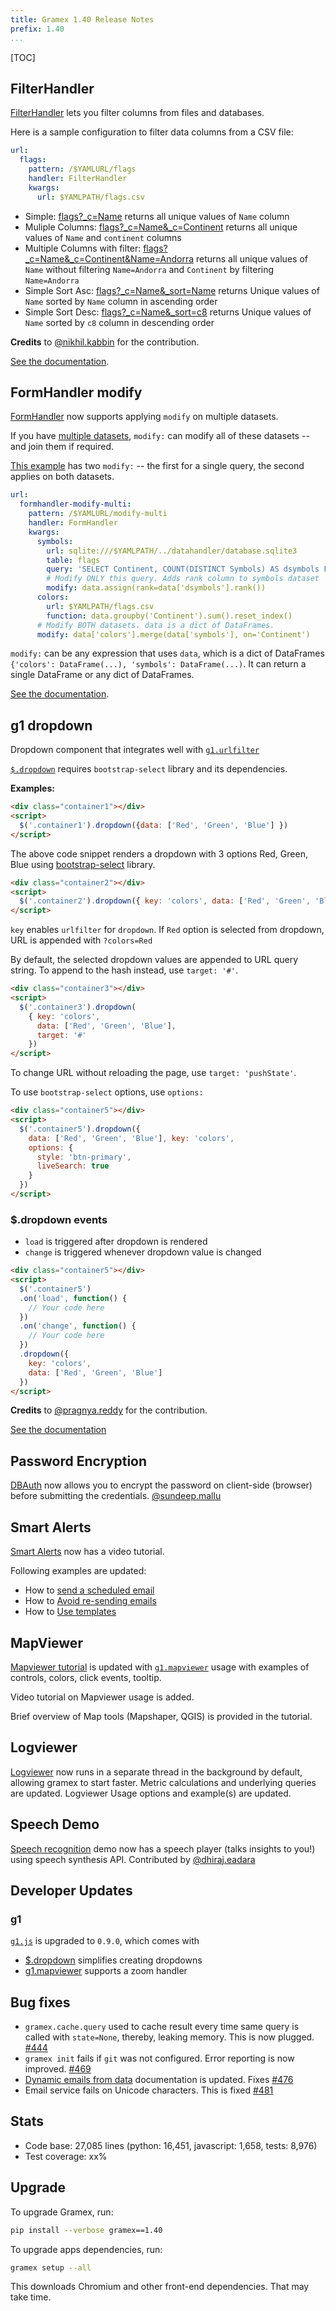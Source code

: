 ```yaml
---
title: Gramex 1.40 Release Notes
prefix: 1.40
...
```


[TOC]

## FilterHandler

[FilterHandler](../../filterhandler/) lets you filter columns from files and databases.

Here is a sample configuration to filter data columns from a CSV file:

```yaml
url:
  flags:
    pattern: /$YAMLURL/flags
    handler: FilterHandler
    kwargs:
      url: $YAMLPATH/flags.csv
```

- Simple: [flags?_c=Name](../../filterhandler/flags?_c=Name)
returns all unique values of `Name` column
- Muliple Columns: [flags?_c=Name&_c=Continent](../../filterhandler/flags?_c=Name&_c=Continent)
returns all unique values of `Name` and `continent` columns
- Multiple Columns with filter: [flags?_c=Name&_c=Continent&Name=Andorra](../../filterhandler/flags?_c=Name&_c=Continent&Name=Andorra)
returns all unique values of `Name` without filtering `Name=Andorra` and `Continent` by filtering `Name=Andorra`
- Simple Sort Asc: [flags?_c=Name&_sort=Name](../../filterhandler/flags?_c=Name&_sort=Name)
returns Unique values of `Name` sorted by `Name` column in ascending order
- Simple Sort Desc: [flags?_c=Name&_sort=c8](../../filterhandler/flags?_c=Name&_sort=-c8)
returns Unique values of `Name` sorted by `c8` column in descending order

**Credits** to [@nikhil.kabbin](https://code.gramener.com/nikhil.kabbin) for the contribution.

[See the documentation](../../filterhandler/).

## FormHandler modify

[FormHandler](../../formhandler/#formhandler-modify) now supports applying `modify` on multiple datasets.

If you have [multiple datasets](../../formhandler/#formhandler-multiple-datasets),
`modify:` can modify all of these datasets -- and join them if required.

[This example](../../formhandler/modify-multi?_format=html) has two `modify:` --
the first for a single query, the second applies on both datasets.

```yaml
url:
  formhandler-modify-multi:
    pattern: /$YAMLURL/modify-multi
    handler: FormHandler
    kwargs:
      symbols:
        url: sqlite:///$YAMLPATH/../datahandler/database.sqlite3
        table: flags
        query: 'SELECT Continent, COUNT(DISTINCT Symbols) AS dsymbols FROM flags GROUP BY Continent'
        # Modify ONLY this query. Adds rank column to symbols dataset
        modify: data.assign(rank=data['dsymbols'].rank())
      colors:
        url: $YAMLPATH/flags.csv
        function: data.groupby('Continent').sum().reset_index()
      # Modify BOTH datasets. data is a dict of DataFrames.
      modify: data['colors'].merge(data['symbols'], on='Continent')
```

`modify:` can be any expression that uses `data`, which is a dict of DataFrames
`{'colors': DataFrame(...), 'symbols': DataFrame(...)`. It can return a single
DataFrame or any dict of DataFrames.

[See the documentation](../../formhandler/#formhandler-modify).

## g1 dropdown

Dropdown component that integrates well with [`g1.urlfilter`](https://code.gramener.com/cto/g1#urlfilter)

[`$.dropdown`][g1dropdown] requires `bootstrap-select` library and its dependencies.

**Examples:**

```html
<div class="container1"></div>
<script>
  $('.container1').dropdown({data: ['Red', 'Green', 'Blue'] })
</script>
```
The above code snippet renders a dropdown with 3 options Red, Green, Blue using
[bootstrap-select](https://silviomoreto.github.io/bootstrap-select/examples/) library.

```html
<div class="container2"></div>
<script>
  $('.container2').dropdown({ key: 'colors', data: ['Red', 'Green', 'Blue'] })
</script>
```

`key` enables `urlfilter` for `dropdown`. If `Red` option is selected from dropdown,
URL is appended with `?colors=Red`

By default, the selected dropdown values are appended to URL query string.
To append to the hash instead, use `target: '#'`.

```html
<div class="container3"></div>
<script>
  $('.container3').dropdown(
    { key: 'colors',
      data: ['Red', 'Green', 'Blue'],
      target: '#'
    })
</script>
```

To change URL without reloading the page, use `target: 'pushState'`.

To use `bootstrap-select` options, use `options:`

```html
<div class="container5"></div>
<script>
  $('.container5').dropdown({
    data: ['Red', 'Green', 'Blue'], key: 'colors',
    options: {
      style: 'btn-primary',
      liveSearch: true
    }
  })
</script>
```

### $.dropdown events
- `load` is triggered after dropdown is rendered
- `change` is triggered whenever dropdown value is changed

```html
<div class="container5"></div>
<script>
  $('.container5')
  .on('load', function() {
    // Your code here
  })
  .on('change', function() {
    // Your code here
  })
  .dropdown({
    key: 'colors',
    data: ['Red', 'Green', 'Blue']
  })
</script>

```

**Credits** to [@pragnya.reddy](https://code.gramener.com/pragnya.reddy) for the contribution.

[See the documentation][g1dropdown]

## Password Encryption

[DBAuth](../../auth/#database-auth) now allows you to encrypt the password on
client-side (browser) before submitting the credentials. [@sundeep.mallu](https://code.gramener.com/sundeep.mallu)

## Smart Alerts

[Smart Alerts](../../alerts/) now has a video tutorial.

Following examples are updated:

- How to [send a scheduled email](../../alert/#send-a-scheduled-email)
- How to [Avoid re-sending emails](../../alert/#avoid-re-sending-emails)
- How to [Use templates](../../alert/#use-templates)

## MapViewer

[Mapviewer tutorial](../../mapviewer/) is updated with
[`g1.mapviewer`][g1mapviewer] usage with examples
of controls, colors, click events, tooltip.

Video tutorial on Mapviewer usage is added.

Brief overview of Map tools (Mapshaper, QGIS) is provided in the tutorial.

## Logviewer

[Logviewer](../../logviewer/) now runs in a separate thread in the background by default,
allowing gramex to start faster. Metric calculations and underlying queries are updated.
Logviewer Usage options and example(s) are updated.

## Speech Demo

[Speech recognition](../../speech/) demo now has a speech player (talks insights to you!) using  speech synthesis API. Contributed by [@dhiraj.eadara](https://code.gramener.com/dhiraj.eadara)

## Developer Updates

### g1

[`g1.js`](https://code.gramener.com/cto/g1) is upgraded to `0.9.0`, which comes with

- [$.dropdown][g1dropdown] simplifies creating dropdowns
- [g1.mapviewer][g1mapviewer] supports a zoom handler

## Bug fixes

- `gramex.cache.query` used to cache result every time same query is called with `state=None`,
thereby, leaking memory. This is now plugged. [#444](https://code.gramener.com/cto/gramex/issues/444)
- `gramex init` fails if `git` was not configured. Error reporting is now improved.
[#469](https://code.gramener.com/cto/gramex/issues/469)
- [Dynamic emails from data](../../alert/#dynamic-emails-from-data) documentation is updated.
Fixes [#476](https://code.gramener.com/cto/gramex/issues/476)
- Email service fails on Unicode characters. This is fixed [#481](https://code.gramener.com/cto/gramex/issues/481)

## Stats

- Code base: 27,085 lines (python: 16,451, javascript: 1,658, tests: 8,976)
- Test coverage: xx%

## Upgrade

To upgrade Gramex, run:

```bash
pip install --verbose gramex==1.40
```

To upgrade apps dependencies, run:

```bash
gramex setup --all
```

This downloads Chromium and other front-end dependencies. That may take time.

[g1mapviewer]: https://code.gramener.com/cto/g1#g1-mapviewer
[g1dropdown]: https://code.gramener.com/cto/g1#dropdown